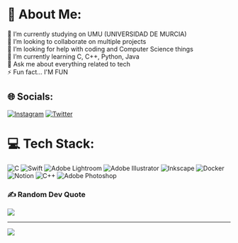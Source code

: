 # 💫 About Me:
🔭 I’m currently studying on UMU (UNIVERSIDAD DE MURCIA)<br>👯 I’m looking to collaborate on multiple projects<br>🤝 I’m looking for help with coding and Computer Science things<br>🌱 I’m currently learning C, C++, Python, Java<br>💬 Ask me about everything related to tech<br>⚡ Fun fact... I'M FUN


## 🌐 Socials:
[![Instagram](https://img.shields.io/badge/Instagram-%23E4405F.svg?logo=Instagram&logoColor=white)](https://instagram.com/itsantoniolpzz) [![Twitter](https://img.shields.io/badge/Twitter-%231DA1F2.svg?logo=Twitter&logoColor=white)](https://twitter.com/ItsAntonioLpzz) 

# 💻 Tech Stack:
![C](https://img.shields.io/badge/c-%2300599C.svg?style=for-the-badge&logo=c&logoColor=white) ![Swift](https://img.shields.io/badge/swift-F54A2A?style=for-the-badge&logo=swift&logoColor=white) ![Adobe Lightroom](https://img.shields.io/badge/Adobe%20Lightroom-31A8FF.svg?style=for-the-badge&logo=Adobe%20Lightroom&logoColor=white) ![Adobe Illustrator](https://img.shields.io/badge/adobeillustrator-%23FF9A00.svg?style=for-the-badge&logo=adobeillustrator&logoColor=white) ![Inkscape](https://img.shields.io/badge/Inkscape-e0e0e0?style=for-the-badge&logo=inkscape&logoColor=080A13) ![Docker](https://img.shields.io/badge/docker-%230db7ed.svg?style=for-the-badge&logo=docker&logoColor=white) ![Notion](https://img.shields.io/badge/Notion-%23000000.svg?style=for-the-badge&logo=notion&logoColor=white) ![C++](https://img.shields.io/badge/c++-%2300599C.svg?style=for-the-badge&logo=c%2B%2B&logoColor=white) ![Adobe Photoshop](https://img.shields.io/badge/adobephotoshop-%2331A8FF.svg?style=for-the-badge&logo=adobephotoshop&logoColor=white)

### ✍️ Random Dev Quote
![](https://quotes-github-readme.vercel.app/api?type=horizontal&theme=lightttt)

---
[![](https://visitcount.itsvg.in/api?id=itsantoniolpzz&icon=2&color=5)](https://visitcount.itsvg.in)

<!-- Proudly created with GPRM ( https://gprm.itsvg.in ) -->
